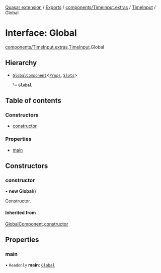 [Quasar extension](../index.md) / [Exports](../modules.md) / [components/TimeInput.extras](../modules/components_TimeInput_extras.md) / [TimeInput](../modules/components_TimeInput_extras.TimeInput.md) / Global

# Interface: Global

[components/TimeInput.extras](../modules/components_TimeInput_extras.md).[TimeInput](../modules/components_TimeInput_extras.TimeInput.md).Global

## Hierarchy

- [`GlobalComponent`](components_api_misc.GlobalComponent.md)<[`Props`](components_TimeInput_extras.TimeInput.Props.md), [`Slots`](components_TimeInput_extras.TimeInput.Slots.md)\>

  ↳ **`Global`**

## Table of contents

### Constructors

- [constructor](components_TimeInput_extras.TimeInput.Global.md#constructor)

### Properties

- [main](components_TimeInput_extras.TimeInput.Global.md#main)

## Constructors

### constructor

• **new Global**()

Constructor.

#### Inherited from

[GlobalComponent](components_api_misc.GlobalComponent.md).[constructor](components_api_misc.GlobalComponent.md#constructor)

## Properties

### main

• `Readonly` **main**: [`Global`](components_NumericInput_extras.NumericInput.Global.md)
